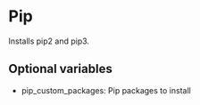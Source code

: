 # Pip

Installs pip2 and pip3.

## Optional variables
* pip_custom_packages: Pip packages to install
